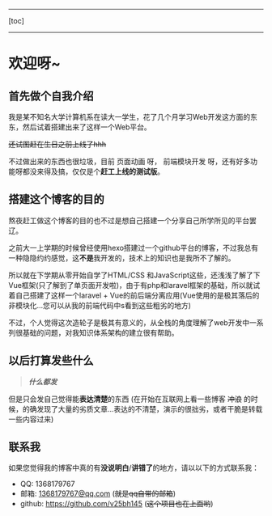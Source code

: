 ***

[toc]

***

# 欢迎呀~



## 首先做个自我介绍

我是某不知名大学计算机系在读大一学生，花了几个月学习Web开发这方面的东东，然后试着搭建出来了这样一个Web平台。

~~还试图赶在生日之前上线了hhh~~

不过做出来的东西也很垃圾，目前 页面动画 呀， 前端模块开发 呀，还有好多功能呀都没来得及搞，仅仅是个**赶工上线的测试版**。

## 搭建这个博客的目的

熬夜赶工做这个博客的目的也不过是想自己搭建一个分享自己所学所见的平台罢辽。

之前大一上学期的时候曾经使用hexo搭建过一个github平台的博客，不过我总有一种隐隐约约感觉，这**不是**我开发的，技术上的知识也是我所不了解的。

所以就在下学期从零开始自学了HTML/CSS 和JavaScript这些，还浅浅了解了下Vue框架(只了解到了单页面开发啦)，由于有php和laravel框架的基础，所以就试着自己搭建了这样一个laravel + Vue的前后端分离应用(Vue使用的是极其落后的非模块化...您可以从我的前端代码中s看到这些粗劣的地方)

不过，个人觉得这次造轮子是极其有意义的，从全栈的角度理解了web开发中一系列很基础的问题，对我知识体系架构的建立很有帮助。

## 以后打算发些什么

>  ***什么都发*** 

但是只会发自己觉得能**表达清楚**的东西 (在开始在互联网上看一些博客 ~~冲浪~~ 的时候，的确发现了大量的劣质文章...表达的不清楚，演示的很拙劣，或者干脆是转载一些内容过来)

## 联系我

如果您觉得我的博客中真的有**没说明白**/**讲错了**的地方，请以以下的方式联系我：

- QQ: 1368179767
- 邮箱: 1368179767@qq.com (~~就是qq自带的邮箱~~)
- github: https://github.com/v25bh145 (~~这个项目也在上面哟~~)